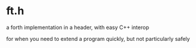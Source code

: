 # ft.h

a forth implementation in a header, with easy C++ interop

for when you need to extend a program quickly, but not particularly safely

